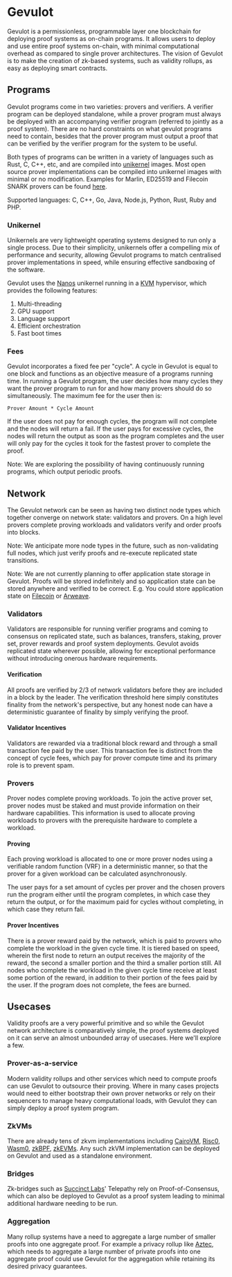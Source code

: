 # Gevulot

Gevulot is a permissionless, programmable layer one blockchain for deploying proof systems as on-chain programs. It allows users to deploy and use entire proof systems on-chain, with minimal computational overhead as compared to single prover architectures. The vision of Gevulot is to make the creation of zk-based systems, such as validity rollups, as easy as deploying smart contracts.

## Programs

Gevulot programs come in two varieties: provers and verifiers. A verifier program can be deployed standalone, while a prover program must always be deployed with an accompanying verifier program (referred to jointly as a proof system). There are no hard constraints on what gevulot programs need to contain, besides that the prover program must output a proof that can be verified by the verifier program for the system to be useful. 

Both types of programs can be written in a variety of languages such as Rust, C, C++, etc, and are compiled into [unikernel](https://en.wikipedia.org/wiki/Unikernel) images. Most open source prover implementations can be compiled into unikernel images with minimal or no modification. Examples for Marlin, ED25519 and Filecoin SNARK provers can be found [here](https://github.com/gevulotnetwork/gevulot/tree/main/prover).

Supported languages: C, C++, Go, Java, Node.js, Python, Rust, Ruby and PHP.

### Unikernel

Unikernels are very lightweight operating systems designed to run only a single process. Due to their simplicity, unikernels offer a compelling mix of performance and security, allowing Gevulot programs to match centralised prover implementations in speed, while ensuring effective sandboxing of the software. 

Gevulot uses the [Nanos](https://nanos.org/) unikernel running in a [KVM](https://www.linux-kvm.org/page/Main_Page) hypervisor, which provides the following features:

1. Multi-threading 
2. GPU support 
3. Language support 
4. Efficient orchestration
5. Fast boot times

### Fees

Gevulot incorporates a fixed fee per "cycle". A cycle in Gevulot is equal to one block and functions as an objective measure of a programs running time. In running a Gevulot program, the user decides how many cycles they want the prover program to run for and how many provers should do so simultaneously. The maximum fee for the user then is:

```
Prover Amount * Cycle Amount
```

If the user does not pay for enough cycles, the program will not complete and the nodes will return a fail. If the user pays for excessive cycles, the nodes will return the output as soon as the program completes and the user will only pay for the cycles it took for the fastest prover to complete the proof.

Note: We are exploring the possibility of having continuously running programs, which output periodic proofs.

## Network

The Gevulot network can be seen as having two distinct node types which together converge on network state: validators and provers. On a high level provers complete proving workloads and validators verify and order proofs into blocks.

Note: We anticipate more node types in the future, such as non-validating full nodes, which just verify proofs and re-execute replicated state transitions.

Note: We are not currently planning to offer application state storage in Gevulot. Proofs will be stored indefinitely and so application state can be stored anywhere and verified to be correct. E.g. You could store application state on [Filecoin](https://filecoin.io/) or [Arweave](https://www.arweave.org/).

### Validators

Validators are responsible for running verifier programs and coming to consensus on replicated state, such as balances, transfers, staking, prover set, prover rewards and proof system deployments. Gevulot avoids replicated state wherever possible, allowing for exceptional performance without introducing onerous hardware requirements.

#### Verification

All proofs are verified by 2/3 of network validators before they are included in a block by the leader.  The verification threshold here simply constitutes finality from the network's perspective, but any honest node can have a deterministic guarantee of finality by simply verifying the proof.

#### Validator Incentives

Validators are rewarded via a traditional block reward and through a small transaction fee paid by the user. This transaction fee is distinct from the concept of cycle fees, which pay for prover compute time and its primary role is to prevent spam.

### Provers

Prover nodes complete proving workloads. To join the active prover set, prover nodes must be staked and must provide information on their hardware capabilities. This information is used to allocate proving workloads to provers with the prerequisite hardware to complete a workload. 

#### Proving 

Each proving workload is allocated to one or more prover nodes using a verifiable random function (VRF) in a deterministic manner, so that the prover for a given workload can be calculated asynchronously. 

The user pays for a set amount of cycles per prover and the chosen provers run the program either until the program completes, in which case they return the output, or for the maximum paid for cycles without completing, in which case they return fail.

#### Prover Incentives

There is a prover reward paid by the network, which is paid to provers who complete the workload in the given cycle time. It is tiered based on speed, wherein the first node to return an output receives the majority of the reward, the second a smaller portion and the third a smaller portion still. All nodes who complete the workload in the given cycle time receive at least some portion of the reward, in addition to their portion of the fees paid by the user. If the program does not complete, the fees are burned. 

## Usecases

Validity proofs are a very powerful primitive and so while the Gevulot network architecture is comparatively simple, the proof systems deployed on it can serve an almost unbounded array of usecases. Here we'll explore a few.

### Prover-as-a-service

Modern validity rollups and other services which need to compute proofs can use Gevulot to outsource their proving. Where in many cases projects would need to either bootstrap their own prover networks or rely on their sequencers to manage heavy computational loads, with Gevulot they can simply deploy a proof system program.

### ZkVMs

There are already tens of zkvm implementations including [CairoVM](https://crates.io/crates/cairo-vm), [Risc0](https://www.risczero.com/), [Wasm0](https://github.com/wasm0), [zkBPF](https://github.com/Eclipse-Laboratories-Inc/zk-bpf), [zkEVMs](https://github.com/LuozhuZhang/awesome-zkevm). Any such zkVM implementation can be deployed on Gevulot and used as a standalone environment. 

### Bridges

Zk-bridges such as [Succinct Labs](https://www.succinct.xyz/)' Telepathy rely on Proof-of-Consensus, which can also be deployed to Gevulot as a proof system leading to minimal additional hardware needing to be run.

### Aggregation

Many rollup systems have a need to aggregate a large number of smaller proofs into one aggregate proof. For example a privacy rollup like [Aztec](https://aztec.network/), which needs to aggregate a large number of private proofs into one aggregate proof could use Gevulot for the aggregation while retaining its desired privacy guarantees. 

